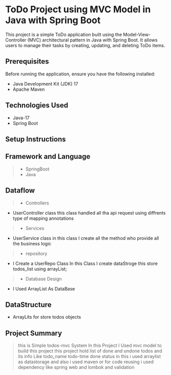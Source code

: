 # ToDo Project using MVC Model in Java with Spring Boot

This project is a simple ToDo application built using the Model-View-Controller (MVC) architectural pattern in Java with Spring Boot. It allows users to manage their tasks by creating, updating, and deleting ToDo items.

## Prerequisites

Before running the application, ensure you have the following installed:

- Java Development Kit (JDK) 17 
- Apache Maven


## Technologies Used

- Java-17
- Spring Boot

## Setup Instructions

## Framework and Language
> * SpringBoot
> * Java

## Dataflow
> * Controllers
* UserController class this class handled all tha api request using diffrents type of mapping annotations
> * Services
* UserService class in this class I create all the method who provide all the business logic
> * repository
* I Create a UserRepo Class  In this Class I create dataStroge this store todos_list using arrayList;
> * Database Design
* I Used ArrayList As DataBase

## DataStructure
* ArrayLits for store todos objects


## Project Summary
> this is Simple todos-mvc System In this Project I Used mvc model to build this project this project hold list of done and undone todos and its info Like todo_name todo-time done status in this i used arraylist as datastorage and also i used maven or for code reusing i used dependency like spring web and lombok and validation 



